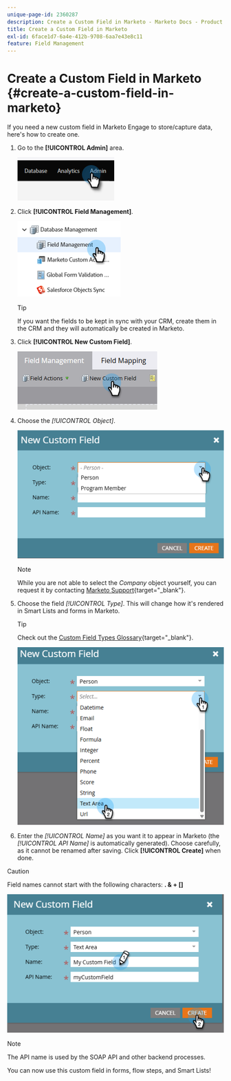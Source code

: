 ```yaml
---
unique-page-id: 2360287
description: Create a Custom Field in Marketo - Marketo Docs - Product Documentation
title: Create a Custom Field in Marketo
exl-id: 6face1d7-6a4e-412b-9708-6aa7e43e8c11
feature: Field Management
---
```

# Create a Custom Field in Marketo {#create-a-custom-field-in-marketo}

If you need a new custom field in Marketo Engage to store/capture data, here's how to create one.

1. Go to the **[!UICONTROL Admin]** area.

   ![](assets/create-a-custom-field-in-marketo-1.png)

1. Click **[!UICONTROL Field Management]**.

   ![](assets/create-a-custom-field-in-marketo-2.png)

    >[!TIP]
    >
    >If you want the fields to be kept in sync with your CRM, create them in the CRM and they will automatically be created in Marketo.

1. Click **[!UICONTROL New Custom Field]**.

    ![](assets/create-a-custom-field-in-marketo-3.png)

1. Choose the _[!UICONTROL Object]_.

    ![](assets/create-a-custom-field-in-marketo-4.png)

   >[!NOTE]
   >
   >While you are not able to select the _Company_ object yourself, you can request it by contacting [Marketo Support](https://nation.marketo.com/t5/support/ct-p/Support){target="_blank"}.

1. Choose the field _[!UICONTROL Type]_. This will change how it's rendered in Smart Lists and forms in Marketo.

   >[!TIP]
   >
   >Check out the [Custom Field Types Glossary](/help/marketo/product-docs/administration/field-management/custom-field-type-glossary.md){target="_blank"}.

    ![](assets/create-a-custom-field-in-marketo-5.png)

1. Enter the _[!UICONTROL Name]_ as you want it to appear in Marketo (the _[!UICONTROL API Name]_ is automatically generated). Choose carefully, as it cannot be renamed after saving. Click **[!UICONTROL Create]** when done.

>[!CAUTION]
>
>Field names cannot start with the following characters: **. & + []**

![](assets/create-a-custom-field-in-marketo-6.png)

>[!NOTE]
>
>The API name is used by the SOAP API and other backend processes.

You can now use this custom field in forms, flow steps, and Smart Lists!
